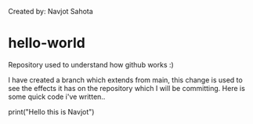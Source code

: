 Created by: Navjot Sahota
# hello-world
Repository used to understand how github works :)

I have created a branch which extends from main, this change is used to see the
effects it has on the repository which I will be committing.
Here is some quick code i've written..

print("Hello this is Navjot")
